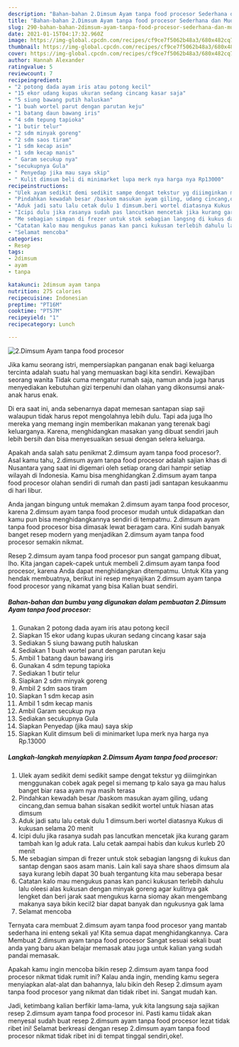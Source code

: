 ```yaml
---
description: "Bahan-bahan 2.Dimsum Ayam tanpa food procesor Sederhana dan Mudah Dibuat"
title: "Bahan-bahan 2.Dimsum Ayam tanpa food procesor Sederhana dan Mudah Dibuat"
slug: 290-bahan-bahan-2dimsum-ayam-tanpa-food-procesor-sederhana-dan-mudah-dibuat
date: 2021-01-15T04:17:32.960Z
image: https://img-global.cpcdn.com/recipes/cf9ce7f5062b48a3/680x482cq70/2dimsum-ayam-tanpa-food-procesor-foto-resep-utama.jpg
thumbnail: https://img-global.cpcdn.com/recipes/cf9ce7f5062b48a3/680x482cq70/2dimsum-ayam-tanpa-food-procesor-foto-resep-utama.jpg
cover: https://img-global.cpcdn.com/recipes/cf9ce7f5062b48a3/680x482cq70/2dimsum-ayam-tanpa-food-procesor-foto-resep-utama.jpg
author: Hannah Alexander
ratingvalue: 5
reviewcount: 7
recipeingredient:
- "2 potong dada ayam iris atau potong kecil"
- "15 ekor udang kupas ukuran sedang cincang kasar saja"
- "5 siung bawang putih haluskan"
- "1 buah wortel parut dengan parutan keju"
- "1 batang daun bawang iris"
- "4 sdm tepung tapioka"
- "1 butir telur"
- "2 sdm minyak goreng"
- "2 sdm saos tiram"
- "1 sdm kecap asin"
- "1 sdm kecap manis"
- " Garam secukup nya"
- "secukupnya Gula"
- " Penyedap jika mau saya skip"
- " Kulit dimsum beli di minimarket lupa merk nya harga nya Rp13000"
recipeinstructions:
- "Ulek ayam sedikit demi sedikit sampe dengat tekstur yg diiimginkan menggunakan cobek agak pegel si memang tp kalo saya ga mau halus banget biar rasa ayam nya masih terasa"
- "Pindahkan kewadah besar /baskom masukan ayam giling, udang cincang,dan semua bahan sisakan sedikit wortel untuk hiasan atas dimsum"
- "Aduk jadi satu lalu cetak dulu 1 dimsum.beri wortel diatasnya Kukus di kukusan selama 20 menit"
- "Icipi dulu jika rasanya sudah pas lancutkan mencetak jika kurang garam tambah kan lg aduk rata. Lalu cetak aampai habis dan kukus kurleb 20 menit"
- "Me sebagian simpan di frezer untuk stok sebagian langsng di kukus dan santap dengan saos asam manis. Lain kali saya share shaos dimsum ala saya kurang lebih dapat 30 buah tergantung kita mau seberapa besar"
- "Catatan kalo mau mengukus panas kan panci kukusan terlebih dahulu lalu oleesi alas kukusan dengan minyak goreng agar kulitnya gak lengket dan beri jarak saat mengukus karna siomay akan mengembang makanya saya bikin kecil2 biar dapat banyak dan ngukusnya gak lama"
- "Selamat mencoba"
categories:
- Resep
tags:
- 2dimsum
- ayam
- tanpa

katakunci: 2dimsum ayam tanpa 
nutrition: 275 calories
recipecuisine: Indonesian
preptime: "PT16M"
cooktime: "PT57M"
recipeyield: "1"
recipecategory: Lunch

---
```



![2.Dimsum Ayam tanpa food procesor](https://img-global.cpcdn.com/recipes/cf9ce7f5062b48a3/680x482cq70/2dimsum-ayam-tanpa-food-procesor-foto-resep-utama.jpg)

Jika kamu seorang istri, mempersiapkan panganan enak bagi keluarga tercinta adalah suatu hal yang memuaskan bagi kita sendiri. Kewajiban seorang  wanita Tidak cuma mengatur rumah saja, namun anda juga harus menyediakan kebutuhan gizi terpenuhi dan olahan yang dikonsumsi anak-anak harus enak.

Di era  saat ini, anda sebenarnya dapat memesan santapan siap saji walaupun tidak harus repot mengolahnya lebih dulu. Tapi ada juga lho mereka yang memang ingin memberikan makanan yang terenak bagi keluarganya. Karena, menghidangkan masakan yang dibuat sendiri jauh lebih bersih dan bisa menyesuaikan sesuai dengan selera keluarga. 



Apakah anda salah satu penikmat 2.dimsum ayam tanpa food procesor?. Asal kamu tahu, 2.dimsum ayam tanpa food procesor adalah sajian khas di Nusantara yang saat ini digemari oleh setiap orang dari hampir setiap wilayah di Indonesia. Kamu bisa menghidangkan 2.dimsum ayam tanpa food procesor olahan sendiri di rumah dan pasti jadi santapan kesukaanmu di hari libur.

Anda jangan bingung untuk memakan 2.dimsum ayam tanpa food procesor, karena 2.dimsum ayam tanpa food procesor mudah untuk didapatkan dan kamu pun bisa menghidangkannya sendiri di tempatmu. 2.dimsum ayam tanpa food procesor bisa dimasak lewat beragam cara. Kini sudah banyak banget resep modern yang menjadikan 2.dimsum ayam tanpa food procesor semakin nikmat.

Resep 2.dimsum ayam tanpa food procesor pun sangat gampang dibuat, lho. Kita jangan capek-capek untuk membeli 2.dimsum ayam tanpa food procesor, karena Anda dapat menghidangkan ditempatmu. Untuk Kita yang hendak membuatnya, berikut ini resep menyajikan 2.dimsum ayam tanpa food procesor yang nikamat yang bisa Kalian buat sendiri.

<!--inarticleads1-->

##### Bahan-bahan dan bumbu yang digunakan dalam pembuatan 2.Dimsum Ayam tanpa food procesor:

1. Gunakan 2 potong dada ayam iris atau potong kecil
1. Siapkan 15 ekor udang kupas ukuran sedang cincang kasar saja
1. Sediakan 5 siung bawang putih haluskan
1. Sediakan 1 buah wortel parut dengan parutan keju
1. Ambil 1 batang daun bawang iris
1. Gunakan 4 sdm tepung tapioka
1. Sediakan 1 butir telur
1. Siapkan 2 sdm minyak goreng
1. Ambil 2 sdm saos tiram
1. Siapkan 1 sdm kecap asin
1. Ambil 1 sdm kecap manis
1. Ambil  Garam secukup nya
1. Sediakan secukupnya Gula
1. Siapkan  Penyedap (jika mau) saya skip
1. Siapkan  Kulit dimsum beli di minimarket lupa merk nya harga nya Rp.13000




<!--inarticleads2-->

##### Langkah-langkah menyiapkan 2.Dimsum Ayam tanpa food procesor:

1. Ulek ayam sedikit demi sedikit sampe dengat tekstur yg diiimginkan menggunakan cobek agak pegel si memang tp kalo saya ga mau halus banget biar rasa ayam nya masih terasa
1. Pindahkan kewadah besar /baskom masukan ayam giling, udang cincang,dan semua bahan sisakan sedikit wortel untuk hiasan atas dimsum
1. Aduk jadi satu lalu cetak dulu 1 dimsum.beri wortel diatasnya Kukus di kukusan selama 20 menit
1. Icipi dulu jika rasanya sudah pas lancutkan mencetak jika kurang garam tambah kan lg aduk rata. Lalu cetak aampai habis dan kukus kurleb 20 menit
1. Me sebagian simpan di frezer untuk stok sebagian langsng di kukus dan santap dengan saos asam manis. Lain kali saya share shaos dimsum ala saya kurang lebih dapat 30 buah tergantung kita mau seberapa besar
1. Catatan kalo mau mengukus panas kan panci kukusan terlebih dahulu lalu oleesi alas kukusan dengan minyak goreng agar kulitnya gak lengket dan beri jarak saat mengukus karna siomay akan mengembang makanya saya bikin kecil2 biar dapat banyak dan ngukusnya gak lama
1. Selamat mencoba




Ternyata cara membuat 2.dimsum ayam tanpa food procesor yang mantab sederhana ini enteng sekali ya! Kita semua dapat menghidangkannya. Cara Membuat 2.dimsum ayam tanpa food procesor Sangat sesuai sekali buat anda yang baru akan belajar memasak atau juga untuk kalian yang sudah pandai memasak.

Apakah kamu ingin mencoba bikin resep 2.dimsum ayam tanpa food procesor nikmat tidak rumit ini? Kalau anda ingin, mending kamu segera menyiapkan alat-alat dan bahannya, lalu bikin deh Resep 2.dimsum ayam tanpa food procesor yang nikmat dan tidak ribet ini. Sangat mudah kan. 

Jadi, ketimbang kalian berfikir lama-lama, yuk kita langsung saja sajikan resep 2.dimsum ayam tanpa food procesor ini. Pasti kamu tiidak akan menyesal sudah buat resep 2.dimsum ayam tanpa food procesor lezat tidak ribet ini! Selamat berkreasi dengan resep 2.dimsum ayam tanpa food procesor nikmat tidak ribet ini di tempat tinggal sendiri,oke!.

